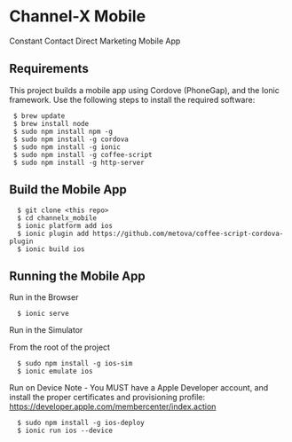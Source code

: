 Channel-X Mobile
===============

Constant Contact Direct Marketing Mobile App

## Requirements

This project builds a mobile app using Cordove (PhoneGap), and the Ionic framework.
Use the following steps to install the required software:

```  
 $ brew update
 $ brew install node
 $ sudo npm install npm -g
 $ sudo npm install -g cordova
 $ sudo npm install -g ionic
 $ sudo npm install -g coffee-script
 $ sudo npm install -g http-server
```

## Build the Mobile App

```
  $ git clone <this repo>
  $ cd channelx_mobile
  $ ionic platform add ios
  $ ionic plugin add https://github.com/metova/coffee-script-cordova-plugin
  $ ionic build ios
```

## Running the Mobile App

Run in the Browser
```
  $ ionic serve
```


Run in the Simulator 

From the root of the project
```
  $ sudo npm install -g ios-sim
  $ ionic emulate ios
```

Run on Device
Note - You MUST have a Apple Developer account, and install the proper certificates and provisioning profile: https://developer.apple.com/membercenter/index.action 
```
  $ sudo npm install -g ios-deploy
  $ ionic run ios --device
```


